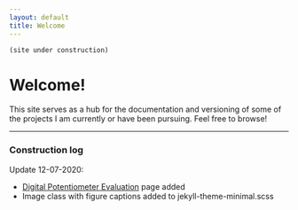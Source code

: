 ```yaml
---
layout: default
title: Welcome
---
```

 ```
 (site under construction)
```

# Welcome!

This site serves as a hub for the documentation and versioning of some of the projects I am currently or have been pursuing. Feel free to browse!


___

### Construction log


Update 12-07-2020:
- [Digital Potentiometer Evaluation](https://borisjung.github.io/digiPots.html) page added
- Image class with figure captions added to jekyll-theme-minimal.scss

